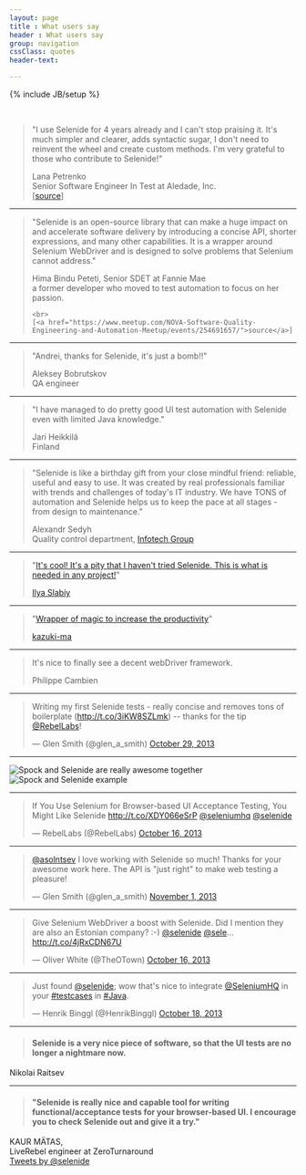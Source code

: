 ```yaml
---
layout: page
title : What users say
header : What users say
group: navigation
cssClass: quotes
header-text:

---
```

{% include JB/setup %}

<br>

<blockquote>
    <p>
        "I use Selenide for 4 years already and I can't stop praising it. It's much simpler and clearer, adds syntactic sugar, I don't need to reinvent the wheel and create custom methods. I'm very grateful to those who contribute to Selenide!"
    </p>
    Lana Petrenko<br/>
    Senior Software Engineer In Test at Aledade, Inc.  
    <br>
    [<a href="https://www.linkedin.com/feed/update/urn:li:ugcPost:6892107657344618497?commentUrn=urn%3Ali%3Acomment%3A%28ugcPost%3A6892107657344618497%2C6893925779655184384%29">source</a>]
</blockquote>

<hr class="divider"/>

<blockquote>
    <p>
        "Selenide is an open-source library that can make a huge impact on and accelerate software delivery by introducing a concise API, shorter expressions, and many other capabilities. It is a wrapper around Selenium WebDriver and is designed to solve problems that Selenium cannot address."
    </p>
    Hima Bindu Peteti, Senior SDET at Fannie Mae<br/>
    a former developer who moved to test automation to focus on her passion.

    <br>
    [<a href="https://www.meetup.com/NOVA-Software-Quality-Engineering-and-Automation-Meetup/events/254691657/">source</a>]
</blockquote>

<hr class="divider"/>

<blockquote>
    <p>
        "Andrei, thanks for Selenide, it's just a bomb!!"
    </p>
    Aleksey Bobrutskov<br/> 
    QA engineer
</blockquote>

<hr class="divider"/>

<blockquote>
    <p>
        "I have managed to do pretty good UI test automation with Selenide even with limited Java knowledge."
    </p>
    Jari Heikkilä<br/>
    Finland
</blockquote>

<hr class="divider"/>

<blockquote>
    <p>
        "Selenide is like a birthday gift from your close mindful friend: reliable, useful and easy to use. 
        It was created by real professionals familiar with trends and challenges of today's IT industry. 
        We have TONS of automation and Selenide helps us to keep the pace at all stages - from design to maintenance."
    </p>
    Alexandr Sedyh<br/>
    Quality control department, <a href="https://infotech.group/" target="_blank">Infotech Group</a>
</blockquote>

<hr class="divider"/>

<blockquote><p>"<a href="https://ru.selenide.org/quotes.html#comment-1949629758">It's cool! It's a pity that I haven't tried Selenide. This is what is needed in any project!</a>"</p><a href="https://disqus.com/by/ilyaslabiy/">Ilya Slabiy</a></blockquote>

<hr class="divider"/>

<blockquote><p>"<a href="http://qiita.com/kazuki-ma/items/d6432fc41c82538a61bd">Wrapper of magic to increase the productivity</a>"</p><a href="http://qiita.com/kazuki-ma">kazuki-ma</a></blockquote>

<hr class="divider"/>

<blockquote><p>It's nice to finally see a decent webDriver framework.</p>Philippe Cambien</blockquote>

<hr class="divider"/>

<blockquote class="twitter-tweet"><p>Writing my first Selenide tests - really concise and removes tons of boilerplate (<a href="http://t.co/3iKW8SZLmk">http://t.co/3iKW8SZLmk</a>) -- thanks for the tip <a href="https://twitter.com/RebelLabs">@RebelLabs</a>!</p>&mdash; Glen Smith (@glen_a_smith) <a href="https://twitter.com/glen_a_smith/statuses/394997859524698112">October 29, 2013</a></blockquote>

<hr class="divider"/>

![Spock and Selenide are really awesome together]({{BASE_PATH}}/images/2013/07/spock_and_selenide_tweet.png)
![Spock and Selenide example]({{BASE_PATH}}/images/2013/07/spock_and_selenide.jpg)

<hr class="divider"/>

<blockquote class="twitter-tweet"><p>If You Use Selenium for Browser-based UI Acceptance Testing, You Might Like Selenide <a href="http://t.co/XDY066eSrP">http://t.co/XDY066eSrP</a> <a href="https://twitter.com/SeleniumHQ">@seleniumhq</a> <a href="https://twitter.com/selenide">@selenide</a></p>&mdash; RebelLabs (@RebelLabs) <a href="https://twitter.com/RebelLabs/statuses/390502499863785472">October 16, 2013</a></blockquote>

<hr class="divider"/>

<blockquote class="twitter-tweet"><p><a href="https://twitter.com/asolntsev">@asolntsev</a> I love working with Selenide so much! Thanks for your awesome work here. The API is &quot;just right&quot; to make web testing a pleasure!</p>&mdash; Glen Smith (@glen_a_smith) <a href="https://twitter.com/glen_a_smith/statuses/396158312544079872">November 1, 2013</a></blockquote>

<hr class="divider"/>

<blockquote class="twitter-tweet"><p>Give Selenium WebDriver a boost with Selenide. Did I mention they are also an Estonian company? :-) <a href="https://twitter.com/selenide">@selenide</a> <a href="https://twitter.com/sele">@sele</a>…<a href="http://t.co/4jRxCDN67U">http://t.co/4jRxCDN67U</a></p>&mdash; Oliver White (@TheOTown) <a href="https://twitter.com/TheOTown/statuses/390478286217678848">October 16, 2013</a></blockquote>

<hr class="divider"/>

<blockquote class="twitter-tweet"><p>Just found <a href="https://twitter.com/selenide">@selenide</a>; wow that&#39;s nice to integrate <a href="https://twitter.com/SeleniumHQ">@SeleniumHQ</a> in your <a href="https://twitter.com/search?q=%23testcases&amp;src=hash">#testcases</a> in <a href="https://twitter.com/search?q=%23Java&amp;src=hash">#Java</a>.</p>&mdash; Henrik Binggl (@HenrikBinggl) <a href="https://twitter.com/HenrikBinggl/statuses/391201227041542145">October 18, 2013</a></blockquote>

<hr class="divider"/>

<blockquote>
  <h4>Selenide is a very nice piece of software, so that the UI tests are no longer a nightmare now.</h4>
</blockquote>
<div class="author">Nikolai Raitsev</div>

<hr class="divider"/>

<blockquote>
  <h4>"Selenide is really nice and capable tool for writing functional/acceptance tests for your browser-based UI. I encourage you to check Selenide out and give it a try."</h4>
</blockquote>
<div class="right">KAUR MÄTAS, <br/> LiveRebel engineer at ZeroTurnaround</div>

<div class="vspace"></div>

<div class="wrapper-content center">
  <section>
    <a class="twitter-timeline" href="https://twitter.com/selenide" data-widget-id="397446026996359168">Tweets by @selenide</a>
    <script>!function(d,s,id){var js,fjs=d.getElementsByTagName(s)[0],p=/^http:/.test(d.location)?'http':'https';if(!d.getElementById(id)){js=d.createElement(s);js.id=id;js.src=p+"://platform.twitter.com/widgets.js";fjs.parentNode.insertBefore(js,fjs);}}(document,"script","twitter-wjs");</script>
  </section>
</div>